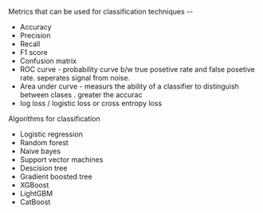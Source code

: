 Metrics that can be used for classification techniques --

- Accuracy
- Precision
- Recall
- F1 score
- Confusion matrix
- ROC curve -
  probability curve b/w true posetive rate and false posetive rate.
  seperates signal from noise.
- Area under curve -
  measurs the ability of a classifier to distinguish between clases .
  greater the accurac
- log loss / logistic loss or cross entropy loss

Algorithms for classification

- Logistic regression
- Random forest
- Naive bayes
- Support vector machines
- Descision tree
- Gradient boosted tree
- XGBoost
- LightGBM
- CatBoost
